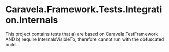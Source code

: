 # Caravela.Framework.Tests.Integration.Internals

This project contains tests that
  a) are based on Caravela.TestFramework AND
  b) require InternalsVisibleTo, therefore cannot run with the obfuscated build.
  
